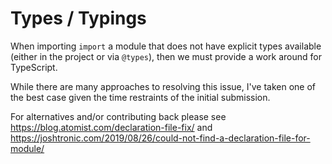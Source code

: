 # Types / Typings
When importing `import` a module that does not have explicit types available (either in the project or via `@types`), then we must provide a work around for TypeScript.

While there are many approaches to resolving this issue, I've taken one of the best case given the time restraints of the initial submission.

For alternatives and/or contributing back please see https://blog.atomist.com/declaration-file-fix/ and https://joshtronic.com/2019/08/26/could-not-find-a-declaration-file-for-module/

